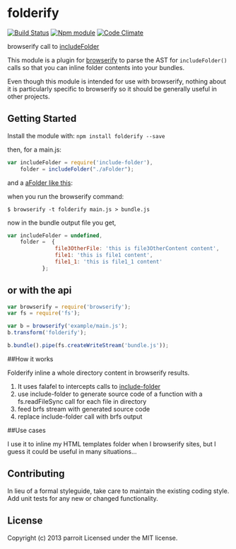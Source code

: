 # folderify
[![Build Status](https://secure.travis-ci.org/parroit/folderify.png?branch=master)](http://travis-ci.org/parroit/folderify)  [![Npm module](https://badge.fury.io/js/folderify.png)](https://npmjs.org/package/folderify) [![Code Climate](https://codeclimate.com/github/parroit/folderify.png)](https://codeclimate.com/github/parroit/folderify)

browserify call to [includeFolder](https://github.com/parroit/include-folder)


This module is a plugin for [browserify](http://browserify.org) to parse the AST
for `includeFolder()` calls so that you can inline folder contents into your
bundles.

Even though this module is intended for use with browserify, nothing about it is
particularly specific to browserify so it should be generally useful in other
projects.

## Getting Started
Install the module with: `npm install folderify --save`

then, for a main.js:

``` js
var includeFolder = require('include-folder'),
    folder = includeFolder("./aFolder");
```

and a [aFolder like this](https://github.com/parroit/include-folder/tree/master/test/files):


when you run the browserify command:

```
$ browserify -t folderify main.js > bundle.js
```

now in the bundle output file you get,

``` js
var includeFolder = undefined,
    folder =  {
               file3OtherFile: 'this is file3OtherContent content',
               file1: 'this is file1 content',
               file1_1: 'this is file1_1 content'
           };
```


## or with the api

``` js
var browserify = require('browserify');
var fs = require('fs');

var b = browserify('example/main.js');
b.transform('folderify');

b.bundle().pipe(fs.createWriteStream('bundle.js'));
```




##How it works

Folderify inline a whole directory content in browserify results.

1. It uses falafel to intercepts calls to [include-folder](https://github.com/parroit/include-folder)
2. use include-folder to generate source code of a function with a fs.readFileSync call for each file in directory
3. feed brfs stream with generated source code
4. replace include-folder call with brfs output


##Use cases

I use it to inline my HTML templates folder when I browserify
 sites, but I guess it could be useful in many situations...



## Contributing
In lieu of a formal styleguide, take care to maintain the existing coding style.
Add unit tests for any new or changed functionality.


## License
Copyright (c) 2013 parroit
Licensed under the MIT license.

